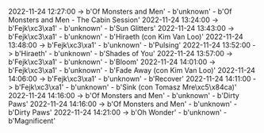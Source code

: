 2022-11-24 12:27:00 -> b'Of Monsters and Men' - b'unknown' - b'Of Monsters and Men - The Cabin Session'
2022-11-24 13:24:00 -> b'Fejk\xc3\xa1' - b'unknown' - b'Sun Glitters'
2022-11-24 13:43:00 -> b'Fejk\xc3\xa1' - b'unknown' - b'Hiraeth (con Kim Van Loo)'
2022-11-24 13:48:00 -> b'Fejk\xc3\xa1' - b'unknown' - b'Pulsing'
2022-11-24 13:52:00 -> b'Hiraeth' - b'unknown' - b'Shades of You'
2022-11-24 13:57:00 -> b'Fejk\xc3\xa1' - b'unknown' - b'Bloom'
2022-11-24 14:01:00 -> b'Fejk\xc3\xa1' - b'unknown' - b'Fade Away (con Kim Van Loo)'
2022-11-24 14:06:00 -> b'Fejk\xc3\xa1' - b'unknown' - b'Recover'
2022-11-24 14:11:00 -> b'Fejk\xc3\xa1' - b'unknown' - b'Sink (con Tomasz Mre\xc5\x84ca)'
2022-11-24 14:16:00 -> b'Of Monsters and Men' - b'unknown' - b'Dirty Paws'
2022-11-24 14:16:00 -> b'Of Monsters and Men' - b'unknown' - b'Dirty Paws'
2022-11-24 14:21:00 -> b'Oh Wonder' - b'unknown' - b'Magnificent'
